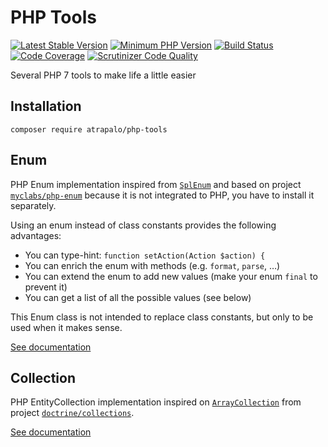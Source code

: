 # PHP Tools

[![Latest Stable Version](https://img.shields.io/packagist/v/atrapalo/php-tools.svg)](https://packagist.org/packages/atrapalo/php-tools)
[![Minimum PHP Version](https://img.shields.io/badge/php-%3E%3D%207.0-8892bf.svg)](http://php.net/)
[![Build Status](https://travis-ci.org/atrapalo/php-tools.svg?branch=master)](https://travis-ci.org/atrapalo/php-tools)
[![Code Coverage](https://scrutinizer-ci.com/g/atrapalo/php-tools/badges/coverage.png?b=master)](https://scrutinizer-ci.com/g/atrapalo/php-tools/?branch=master)
[![Scrutinizer Code Quality](https://scrutinizer-ci.com/g/atrapalo/php-tools/badges/quality-score.png?b=master)](https://scrutinizer-ci.com/g/atrapalo/php-tools/?branch=master)

Several PHP 7 tools to make life a little easier

## Installation

```
composer require atrapalo/php-tools
```

## Enum
PHP Enum implementation inspired from [`SplEnum`](http://php.net/manual/es/class.splenum.php) and based on project [`myclabs/php-enum`](https://github.com/myclabs/php-enum) because it is not integrated to PHP, you have to install it separately.

Using an enum instead of class constants provides the following advantages:

- You can type-hint: `function setAction(Action $action) {`
- You can enrich the enum with methods (e.g. `format`, `parse`, …)
- You can extend the enum to add new values (make your enum `final` to prevent it)
- You can get a list of all the possible values (see below)

This Enum class is not intended to replace class constants, but only to be used when it makes sense.

[See documentation](doc/ENUM.md)

## Collection
PHP EntityCollection implementation inspired on [`ArrayCollection`](https://github.com/doctrine/collections/blob/master/lib/Doctrine/Common/Collections/ArrayCollection.php) from project [`doctrine/collections`](https://github.com/doctrine/collections).

[See documentation](doc/COLLECTION.md)
